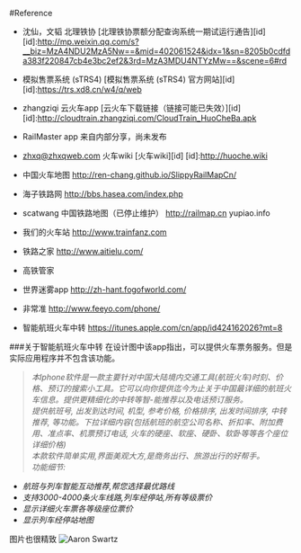 #Reference
* 沈仙，文韬 北理铁协 [北理铁协票额分配查询系统一期试运行通告][id]
[id]:http://mp.weixin.qq.com/s?__biz=MzA4NDU2MzA5Nw==&mid=402061524&idx=1&sn=8205b0cdfda383f220847cb4e3bc2ef2&3rd=MzA3MDU4NTYzMw==&scene=6#rd<br>
* 模拟售票系统 (sTRS4)  [模拟售票系统 (sTRS4) 官方网站][id]
[id]:https://trs.xd8.cn/w4/q/web<br>
* zhangziqi 云火车app [云火车下载链接（链接可能已失效）][id]
[id]:http://cloudtrain.zhangziqi.com/CloudTrain_HuoCheBa.apk<br>
* RailMaster app 来自内部分享，尚未发布
* zhxq@zhxqweb.com 火车wiki [火车wiki][id]
[id]:http://huoche.wiki<br>
* 中国火车地图 http://ren-chang.github.io/SlippyRailMapCn/

* 海子铁路网 http://bbs.hasea.com/index.php
* scatwang 中国铁路地图（已停止维护） http://railmap.cn yupiao.info 
* 我们的火车站 http://www.trainfanz.com
* 铁路之家 http://www.aitielu.com/ 

* 高铁管家

* 世界迷雾app http://zh-hant.fogofworld.com/
* 非常准  http://www.feeyo.com/phone/
* 智能航班火车中转 https://itunes.apple.com/cn/app/id424162026?mt=8<br>



###关于智能航班火车中转
在设计图中该app指出，可以提供火车票务服务。但是实际应用程序并不包含该功能。

>*本Iphone软件是一款主要针对中国大陆境内交通工具(航班火车)时刻、价格、预订的搜索小工具。它可以向你提供迄今为止关于中国最详细的航班火车信息。提供更精细化的中转等智-能推荐以及电话预订服务。*<br>
 *提供航班号, 出发到达时间, 机型, 参考价格, 价格排序, 出发时间排序, 中转推荐, 等功能。下拉详细内容(包括航班的航空公司名称、折扣率、附加费用、准点率、机票预订电话, 火车的硬座、软座、硬卧、软卧等等各个座位详细价格)*<br>
*本款软件简单实用,界面美观大方,是商务出行、旅游出行的好帮手。*<br>
*功能细节:*
* *航班与列车智能互动推荐,帮您选择最优路线*
* *支持3000-4000条火车线路,列车经停站,所有等级票价*
* *显示详细火车票各等级座位票价*
* *显示列车经停站地图*

图片也很精致
![Aaron Swartz](http://cdn.feeyo.com/fimg/phone/iphone_03.gif)



